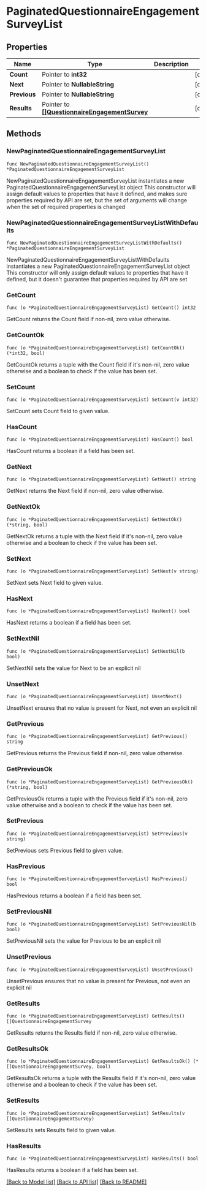 # PaginatedQuestionnaireEngagementSurveyList

## Properties

Name | Type | Description | Notes
------------ | ------------- | ------------- | -------------
**Count** | Pointer to **int32** |  | [optional] 
**Next** | Pointer to **NullableString** |  | [optional] 
**Previous** | Pointer to **NullableString** |  | [optional] 
**Results** | Pointer to [**[]QuestionnaireEngagementSurvey**](QuestionnaireEngagementSurvey.md) |  | [optional] 

## Methods

### NewPaginatedQuestionnaireEngagementSurveyList

`func NewPaginatedQuestionnaireEngagementSurveyList() *PaginatedQuestionnaireEngagementSurveyList`

NewPaginatedQuestionnaireEngagementSurveyList instantiates a new PaginatedQuestionnaireEngagementSurveyList object
This constructor will assign default values to properties that have it defined,
and makes sure properties required by API are set, but the set of arguments
will change when the set of required properties is changed

### NewPaginatedQuestionnaireEngagementSurveyListWithDefaults

`func NewPaginatedQuestionnaireEngagementSurveyListWithDefaults() *PaginatedQuestionnaireEngagementSurveyList`

NewPaginatedQuestionnaireEngagementSurveyListWithDefaults instantiates a new PaginatedQuestionnaireEngagementSurveyList object
This constructor will only assign default values to properties that have it defined,
but it doesn't guarantee that properties required by API are set

### GetCount

`func (o *PaginatedQuestionnaireEngagementSurveyList) GetCount() int32`

GetCount returns the Count field if non-nil, zero value otherwise.

### GetCountOk

`func (o *PaginatedQuestionnaireEngagementSurveyList) GetCountOk() (*int32, bool)`

GetCountOk returns a tuple with the Count field if it's non-nil, zero value otherwise
and a boolean to check if the value has been set.

### SetCount

`func (o *PaginatedQuestionnaireEngagementSurveyList) SetCount(v int32)`

SetCount sets Count field to given value.

### HasCount

`func (o *PaginatedQuestionnaireEngagementSurveyList) HasCount() bool`

HasCount returns a boolean if a field has been set.

### GetNext

`func (o *PaginatedQuestionnaireEngagementSurveyList) GetNext() string`

GetNext returns the Next field if non-nil, zero value otherwise.

### GetNextOk

`func (o *PaginatedQuestionnaireEngagementSurveyList) GetNextOk() (*string, bool)`

GetNextOk returns a tuple with the Next field if it's non-nil, zero value otherwise
and a boolean to check if the value has been set.

### SetNext

`func (o *PaginatedQuestionnaireEngagementSurveyList) SetNext(v string)`

SetNext sets Next field to given value.

### HasNext

`func (o *PaginatedQuestionnaireEngagementSurveyList) HasNext() bool`

HasNext returns a boolean if a field has been set.

### SetNextNil

`func (o *PaginatedQuestionnaireEngagementSurveyList) SetNextNil(b bool)`

 SetNextNil sets the value for Next to be an explicit nil

### UnsetNext
`func (o *PaginatedQuestionnaireEngagementSurveyList) UnsetNext()`

UnsetNext ensures that no value is present for Next, not even an explicit nil
### GetPrevious

`func (o *PaginatedQuestionnaireEngagementSurveyList) GetPrevious() string`

GetPrevious returns the Previous field if non-nil, zero value otherwise.

### GetPreviousOk

`func (o *PaginatedQuestionnaireEngagementSurveyList) GetPreviousOk() (*string, bool)`

GetPreviousOk returns a tuple with the Previous field if it's non-nil, zero value otherwise
and a boolean to check if the value has been set.

### SetPrevious

`func (o *PaginatedQuestionnaireEngagementSurveyList) SetPrevious(v string)`

SetPrevious sets Previous field to given value.

### HasPrevious

`func (o *PaginatedQuestionnaireEngagementSurveyList) HasPrevious() bool`

HasPrevious returns a boolean if a field has been set.

### SetPreviousNil

`func (o *PaginatedQuestionnaireEngagementSurveyList) SetPreviousNil(b bool)`

 SetPreviousNil sets the value for Previous to be an explicit nil

### UnsetPrevious
`func (o *PaginatedQuestionnaireEngagementSurveyList) UnsetPrevious()`

UnsetPrevious ensures that no value is present for Previous, not even an explicit nil
### GetResults

`func (o *PaginatedQuestionnaireEngagementSurveyList) GetResults() []QuestionnaireEngagementSurvey`

GetResults returns the Results field if non-nil, zero value otherwise.

### GetResultsOk

`func (o *PaginatedQuestionnaireEngagementSurveyList) GetResultsOk() (*[]QuestionnaireEngagementSurvey, bool)`

GetResultsOk returns a tuple with the Results field if it's non-nil, zero value otherwise
and a boolean to check if the value has been set.

### SetResults

`func (o *PaginatedQuestionnaireEngagementSurveyList) SetResults(v []QuestionnaireEngagementSurvey)`

SetResults sets Results field to given value.

### HasResults

`func (o *PaginatedQuestionnaireEngagementSurveyList) HasResults() bool`

HasResults returns a boolean if a field has been set.


[[Back to Model list]](../README.md#documentation-for-models) [[Back to API list]](../README.md#documentation-for-api-endpoints) [[Back to README]](../README.md)


